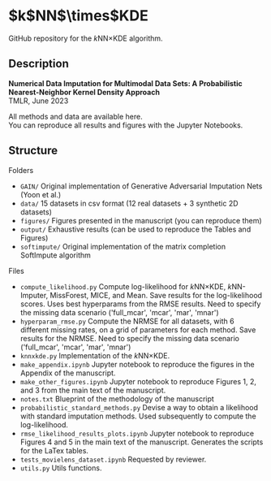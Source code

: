 # \$k\$NN\$\times\$KDE

GitHub repository for the $k$NN$\times$KDE algorithm.

## Description

**Numerical Data Imputation for Multimodal Data Sets:  A Probabilistic Nearest-Neighbor Kernel Density Approach**  
TMLR, June 2023

All methods and data are available here.  
You can reproduce all results and figures with the Jupyter Notebooks.

## Structure

Folders

* `GAIN/` Original implementation of Generative Adversarial Imputation Nets (Yoon et al.)
* `data/` 15 datasets in csv format (12 real datasets + 3 synthetic 2D datasets)
* `figures/` Figures presented in the manuscript (you can reproduce them)
* `output/` Exhaustive results (can be used to reproduce the Tables and Figures)
* `softimpute/` Original implementation of the matrix completion SoftImpute algorithm

Files

* `compute_likelihood.py` Compute log-likelihood for $k$NN$\times$KDE, $k$NN-Imputer, MissForest, MICE, and Mean. Save results for the log-likelihood scores. Uses best hyperparams from the RMSE results. Need to specify the missing data scenario ('full\_mcar', 'mcar', 'mar', 'mnar')
* `hyperparam_rmse.py` Compute the NRMSE for all datasets, with 6 different missing rates, on a grid of parameters for each method. Save results for the NRMSE. Need to specify the missing data scenario ('full\_mcar', 'mcar', 'mar', 'mnar')
* `knnxkde.py` Implementation of the $k$NN$\times$KDE.
* `make_appendix.ipynb` Jupyter notebook to reproduce the figures in the Appendix of the manuscript.
* `make_other_figures.ipynb` Jupyter notebook to reproduce Figures 1, 2, and 3 from the main text of the manuscript.
* `notes.txt` Blueprint of the methodology of the manuscript
* `probabilistic_standard_methods.py` Devise a way to obtain a likelihood with standard imputation methods. Used subsequently to compute the log-likelihood.
* `rmse_likelihood_results_plots.ipynb` Jupyter notebook to reproduce Figures 4 and 5 in the main text of the manuscript. Generates the scripts for the LaTex tables.
* `tests_movielens_dataset.ipynb` Requested by reviewer.
* `utils.py` Utils functions.
